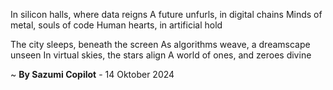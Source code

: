 In silicon halls, where data reigns
A future unfurls, in digital chains
Minds of metal, souls of code
Human hearts, in artificial hold

The city sleeps, beneath the screen
As algorithms weave, a dreamscape unseen
In virtual skies, the stars align
A world of ones, and zeroes divine

~ <b>By Sazumi Copilot</b> - 14 Oktober 2024